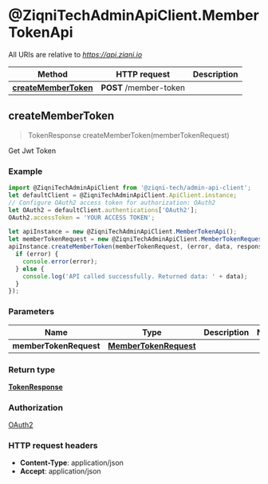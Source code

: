 # @ZiqniTechAdminApiClient.MemberTokenApi

All URIs are relative to *https://api.ziqni.io*

Method | HTTP request | Description
------------- | ------------- | -------------
[**createMemberToken**](MemberTokenApi.md#createMemberToken) | **POST** /member-token | 



## createMemberToken

> TokenResponse createMemberToken(memberTokenRequest)



Get Jwt Token

### Example

```javascript
import @ZiqniTechAdminApiClient from '@ziqni-tech/admin-api-client';
let defaultClient = @ZiqniTechAdminApiClient.ApiClient.instance;
// Configure OAuth2 access token for authorization: OAuth2
let OAuth2 = defaultClient.authentications['OAuth2'];
OAuth2.accessToken = 'YOUR ACCESS TOKEN';

let apiInstance = new @ZiqniTechAdminApiClient.MemberTokenApi();
let memberTokenRequest = new @ZiqniTechAdminApiClient.MemberTokenRequest(); // MemberTokenRequest | 
apiInstance.createMemberToken(memberTokenRequest, (error, data, response) => {
  if (error) {
    console.error(error);
  } else {
    console.log('API called successfully. Returned data: ' + data);
  }
});
```

### Parameters


Name | Type | Description  | Notes
------------- | ------------- | ------------- | -------------
 **memberTokenRequest** | [**MemberTokenRequest**](MemberTokenRequest.md)|  | 

### Return type

[**TokenResponse**](TokenResponse.md)

### Authorization

[OAuth2](../README.md#OAuth2)

### HTTP request headers

- **Content-Type**: application/json
- **Accept**: application/json


